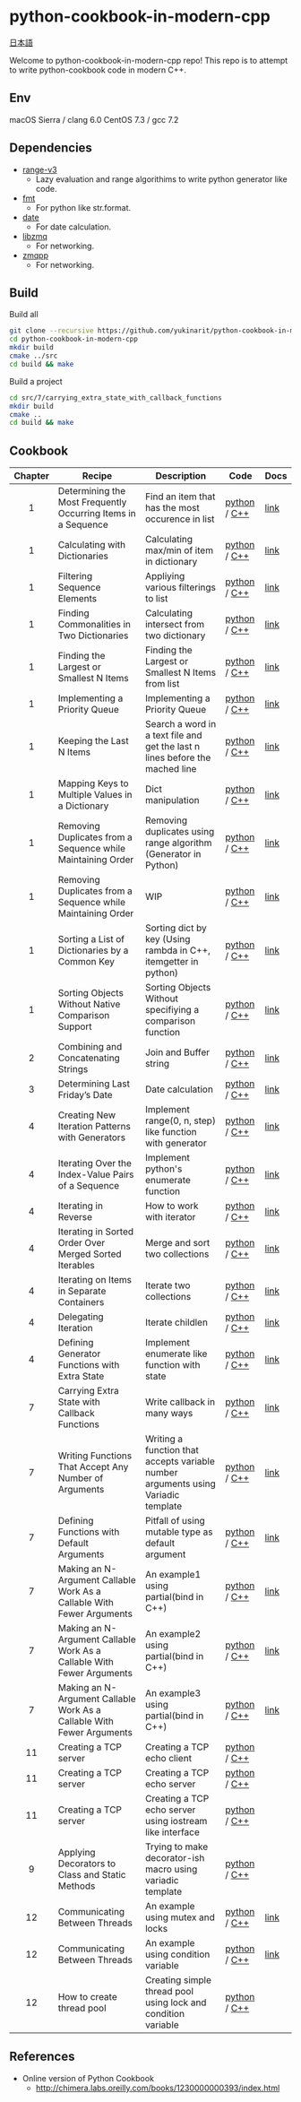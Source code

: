 python-cookbook-in-modern-cpp
=============================

[日本語](README_ja.md)

Welcome to python-cookbook-in-modern-cpp repo!
This repo is to attempt to write python-cookbook code in modern C++.

## Env

macOS Sierra / clang 6.0
CentOS 7.3 / gcc 7.2

## Dependencies

* [range-v3](https://github.com/ericniebler/range-v3)
  - Lazy evaluation and range algorithims to write python generator like code.
* [fmt](https://github.com/fmtlib/fmt)
  - For python like str.format.
* [date](https://github.com/HowardHinnant/date)
  - For date calculation.
* [libzmq](https://github.com/zeromq/libzmq)
  - For networking.
* [zmqpp](https://github.com/zeromq/zmqpp)
  - For networking.

## Build

Build all
```bash
git clone --recursive https://github.com/yukinarit/python-cookbook-in-modern-cpp.git
cd python-cookbook-in-modern-cpp
mkdir build
cmake ../src
cd build && make
```

Build a project
```bash
cd src/7/carrying_extra_state_with_callback_functions
mkdir build
cmake ..
cd build && make
```

## Cookbook

| Chapter | Recipe | Description | Code | Docs |
|:-------:|--------|-------------|------|-----|
| 1 | Determining the Most Frequently Occurring Items in a Sequence | Find an item that has the most occurence in list | [python](src/7/determine_the_top_n_items_occurring_in_a_list/example.py) / [C++](src/7/determine_the_top_n_items_occurring_in_a_list/example.cpp) | [link](http://chimera.labs.oreilly.com/books/1230000000393/ch07.html#_problem_116) |
| 1 | Calculating with Dictionaries | Calculating max/min of item in dictionary | [python](src/1/calculating_with_dictionaries/example.py) / [C++](src/1/calculating_with_dictionaries/example.cpp) | [link](http://chimera.labs.oreilly.com/books/1230000000393/ch01.html#dictcalc) |
| 1 | Filtering Sequence Elements | Appliying various filterings to list | [python](src/1/filtering_list_elements/example.py) / [C++](src/1/filtering_list_elements/example.cpp) | [link](http://chimera.labs.oreilly.com/books/1230000000393/ch01.html#_filtering_sequence_elements) |
| 1 | Finding Commonalities in Two Dictionaries | Calculating intersect from two dictionary | [python](src/1/finding_out_what_two_dictionaries_have_in_common/example.py) / [C++](src/1/finding_out_what_two_dictionaries_have_in_common/example.cpp) | [link](http://chimera.labs.oreilly.com/books/1230000000393/ch01.html#_finding_commonalities_in_two_dictionaries) |
| 1 | Finding the Largest or Smallest N Items | Finding the Largest or Smallest N Items from list | [python](src/1/finding_the_largest_or_smallest_n_items/example.py) / [C++](src/1/finding_the_largest_or_smallest_n_items/example.cpp) | [link](http://chimera.labs.oreilly.com/books/1230000000393/ch01.html#findingthelargestorsmallest) |
| 1 | Implementing a Priority Queue | Implementing a Priority Queue | [python](src/1/implementing_a_priority_queue/example.py) / [C++](src/1/implementing_a_priority_queue/example.cpp) | [link](http://chimera.labs.oreilly.com/books/1230000000393/ch01.html#priorityqueue) |
| 1 | Keeping the Last N Items | Search a word in a text file and get the last n lines before the mached line | [python](src/1/keeping_the_last_n_items/example.py) / [C++](src/1/keeping_the_last_n_items/example.cpp) | [link](http://chimera.labs.oreilly.com/books/1230000000393/ch01.html#_keeping_the_last_n_items) |
| 1 | Mapping Keys to Multiple Values in a Dictionary | Dict manipulation | [python](src/1/mapping_names_to_sequence_elements/example1.py) / [C++](src/1/mapping_names_to_sequence_elements/example.cpp) | [link](http://chimera.labs.oreilly.com/books/1230000000393/ch01.html#multidict) |
| 1 | Removing Duplicates from a Sequence while Maintaining Order | Removing duplicates using range algorithm (Generator in Python) | [python](src/1/removing_duplicates_from_a_sequence_while_maintaining_order/example.py) / [C++](src/1/removing_duplicates_from_a_sequence_while_maintaining_order/example.cpp) | [link](http://chimera.labs.oreilly.com/books/1230000000393/ch01.html#_removing_duplicates_from_a_sequence_while_maintaining_order) |
| 1 | Removing Duplicates from a Sequence while Maintaining Order | WIP | [python](src/1/removing_duplicates_from_a_sequence_while_maintaining_order/example2.py) / [C++]() | [link](http://chimera.labs.oreilly.com/books/1230000000393/ch01.html#_removing_duplicates_from_a_sequence_while_maintaining_order) |
| 1 | Sorting a List of Dictionaries by a Common Key | Sorting dict by key (Using rambda in C++, itemgetter in python) | [python](src/1/sort_a_list_of_dictionaries_by_a_common_key/example.py) / [C++](src/1/sort_a_list_of_dictionaries_by_a_common_key/example.cpp) | [link](http://chimera.labs.oreilly.com/books/1230000000393/ch01.html#itemgetter) |
| 1 | Sorting Objects Without Native Comparison Support | Sorting Objects Without specifiying a comparison function | [python](src/1/sort_objects_without_native_comparison_support/example.py) / [C++](src/1/sort_objects_without_native_comparison_support/example.cpp) | [link](http://chimera.labs.oreilly.com/books/1230000000393/ch01.html#_sorting_objects_without_native_comparison_support) |
| 2 | Combining and Concatenating Strings | Join and Buffer string | [python](src/2/combining_and_concatenating_strings/example.py) / [C++](src/2/combining_and_concatenating_strings/example.cpp) | [link](http://chimera.labs.oreilly.com/books/1230000000393/ch02.html#_solution_34) |
| 3 | Determining Last Friday’s Date | Date calculation | [python](src/3/determining_last_fridays_date/example.py) / [C++](src/3/determining_last_fridays_date/example.cpp) | [link](http://chimera.labs.oreilly.com/books/1230000000393/ch03.html#_problem_53) |
| 4 | Creating New Iteration Patterns with Generators | Implement range(0, n, step) like function with generator | [python](src/4/creating_new_iteration_patterns_with_generators/example.py) / [C++](src/4/creating_new_iteration_patterns_with_generators/example.cpp) | [link](http://chimera.labs.oreilly.com/books/1230000000393/ch04.html#generators) |
| 4 | Iterating Over the Index-Value Pairs of a Sequence | Implement python's enumerate function | [python](src/4/iterate_over_the_index-value_pairs_of_a_list/example.py) / [C++](src/4/iterate_over_the_index-value_pairs_of_a_list/example.cpp) | [link](http://chimera.labs.oreilly.com/books/1230000000393/ch04.html#_iterating_over_the_index_value_pairs_of_a_sequence) |
| 4 | Iterating in Reverse | How to work with iterator | [python](src/4/iterating_in_reverse/example.py) / [C++](src/4/iterating_in_reverse/example.cpp) | [link](http://chimera.labs.oreilly.com/books/1230000000393/ch04.html#_discussion_60) |
| 4 | Iterating in Sorted Order Over Merged Sorted Iterables | Merge and sort two collections | [python](src/4/iterating_in_sorted_order_over_merged_sorted_iterables/example.py) / [C++](src/4/iterating_in_sorted_order_over_merged_sorted_iterables/example.cpp) | [link](http://chimera.labs.oreilly.com/books/1230000000393/ch04.html#_iterating_in_sorted_order_over_merged_sorted_iterables) |
| 4 | Iterating on Items in Separate Containers | Iterate two collections | [python](src/4/iterating_on_items_in_separate_containers/example.py) / [C++](src/4/iterating_on_items_in_separate_containers/example.cpp) | [link](http://chimera.labs.oreilly.com/books/1230000000393/ch04.html#_iterating_on_items_in_separate_containers) |
| 4 | Delegating Iteration | Iterate childlen | [python](src/4/creating_new_iteration_patterns_with_generators/example.py) / [C++](src/4/creating_new_iteration_patterns_with_generators/example.cpp) | [link](http://chimera.labs.oreilly.com/books/1230000000393/ch04.html#delegate_iteration) |
| 4 | Defining Generator Functions with Extra State | Implement enumerate like function with state | [python](src/4/generators_with_state/example.py) / [C++](src/4/generators_with_state/example.cpp) | [link](http://chimera.labs.oreilly.com/books/1230000000393/ch04.html#_defining_generator_functions_with_extra_state) |
| 7 | Carrying Extra State with Callback Functions | Write callback in many ways | [python](src/7/carrying_extra_state_with_callback_functions/example.py) / [C++](src/7/carrying_extra_state_with_callback_functions/example.cpp) | [link](http://chimera.labs.oreilly.com/books/1230000000393/ch07.html#_problem_116) |
| 7 | Writing Functions That Accept Any Number of Arguments | Writing a function that accepts variable number arguments using Variadic template | [python](src/7/functions_that_accept_any_number_of_arguments/example.py) / [C++](src/7/functions_that_accept_any_number_of_arguments/example.cpp) | [link](http://chimera.labs.oreilly.com/books/1230000000393/ch07.html#_writing_functions_that_accept_any_number_of_arguments) |
| 7 | Defining Functions with Default Arguments | Pitfall of using mutable type as default argument | [python](src/7/functions_with_default_arguments/example.py) / [C++](src/7/functions_with_default_arguments/example.cpp) | [link](http://chimera.labs.oreilly.com/books/1230000000393/ch07.html#_problem_111) |
| 7 | Making an N-Argument Callable Work As a Callable With Fewer Arguments | An example1 using partial(bind in C++) | [python](src/7/making_an_n-argument_callable_work_as_a_callable_with_fewer_arguments/example1.py) / [C++](src/7/making_an_n-argument_callable_work_as_a_callable_with_fewer_arguments/example1.cpp) | [link](http://chimera.labs.oreilly.com/books/1230000000393/ch07.html#partial) |
| 7 | Making an N-Argument Callable Work As a Callable With Fewer Arguments | An example2 using partial(bind in C++) | [python](src/7/making_an_n-argument_callable_work_as_a_callable_with_fewer_arguments/example2.py) / [C++](src/7/making_an_n-argument_callable_work_as_a_callable_with_fewer_arguments/example2.cpp) | [link](http://chimera.labs.oreilly.com/books/1230000000393/ch07.html#partial) |
| 7 | Making an N-Argument Callable Work As a Callable With Fewer Arguments | An example3 using partial(bind in C++) | [python](src/7/making_an_n-argument_callable_work_as_a_callable_with_fewer_arguments/example3.py) / [C++](src/7/making_an_n-argument_callable_work_as_a_callable_with_fewer_arguments/example3.cpp) | [link](http://chimera.labs.oreilly.com/books/1230000000393/ch07.html#partial) |
| 11 | Creating a TCP server | Creating a TCP echo client | [python](src/11/creating_a_tcp_server/echoclient.py) / [C++](src/11/creating_a_tcp_server/echoclient.cpp) |
| 11 | Creating a TCP server | Creating a TCP echo server | [python](src/11/creating_a_tcp_server/echoserv.py) / [C++](src/11/creating_a_tcp_server/echoserv.cpp) |
| 11 | Creating a TCP server | Creating a TCP echo server using iostream like interface | [python](src/11/creating_a_tcp_server/echoserv2.py) / [C++](src/11/creating_a_tcp_server/echoserv2.cpp) |
| 9 | Applying Decorators to Class and Static Methods | Trying to make decorator-ish macro using variadic template | [python](src/9/applying_decorators_to_class_and_static_methods/example.py) / [C++](src/9/applying_decorators_to_class_and_static_methods/example.cpp) |
| 12 | Communicating Between Threads | An example using mutex and locks | [python](src/12/how_to_communicate_between_threads/example1.py) / [C++](src/12/how_to_communicate_between_threads/example1.cpp) | [link](http://chimera.labs.oreilly.com/books/1230000000393/ch12.html#thread_communication) |
| 12 | Communicating Between Threads | An example using condition variable | [python](src/12/how_to_communicate_between_threads/example2.py) / [C++](src/12/how_to_communicate_between_threads/example2.cpp) | [link](http://chimera.labs.oreilly.com/books/1230000000393/ch12.html#thread_communication) |
| 12 | How to create thread pool | Creating simple thread pool using lock and condition variable | [python](src/12/how_to_create_a_thread_pool/example1.py) / [C++](src/12/how_to_create_a_thread_pool/example1.cpp) |  |

## References

* Online version of Python Cookbook
  - http://chimera.labs.oreilly.com/books/1230000000393/index.html
